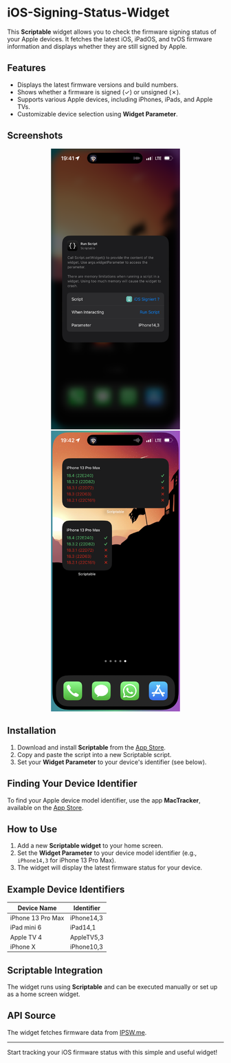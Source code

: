 # iOS-Signing-Status-Widget
This **Scriptable** widget allows you to check the firmware signing status of your Apple devices. It fetches the latest iOS, iPadOS, and tvOS firmware information and displays whether they are still signed by Apple.

## Features
- Displays the latest firmware versions and build numbers.
- Shows whether a firmware is signed (✓) or unsigned (✗).
- Supports various Apple devices, including iPhones, iPads, and Apple TVs.
- Customizable device selection using **Widget Parameter**.

## Screenshots
<p align="center">
  <img src="./widget_parameter.PNG" alt="Widget Parameter Setup" width="300">
  <img src="./widget_view.PNG" alt="Widget View" width="300">
</p>

## Installation
1. Download and install **Scriptable** from the [App Store](https://apps.apple.com/de/app/scriptable/id1405459188).
2. Copy and paste the script into a new Scriptable script.
3. Set your **Widget Parameter** to your device's identifier (see below).

## Finding Your Device Identifier
To find your Apple device model identifier, use the app **MacTracker**, available on the [App Store](https://apps.apple.com/de/app/mactracker/id311421597).

## How to Use
1. Add a new **Scriptable widget** to your home screen.
2. Set the **Widget Parameter** to your device model identifier (e.g., `iPhone14,3` for iPhone 13 Pro Max).
3. The widget will display the latest firmware status for your device.

## Example Device Identifiers
| Device Name       | Identifier  |
|------------------|------------|
| iPhone 13 Pro Max | iPhone14,3 |
| iPad mini 6      | iPad14,1   |
| Apple TV 4       | AppleTV5,3 |
| iPhone X        | iPhone10,3 |

## Scriptable Integration
The widget runs using **Scriptable** and can be executed manually or set up as a home screen widget. 

## API Source
The widget fetches firmware data from [IPSW.me](https://api.ipsw.me/).

---
Start tracking your iOS firmware status with this simple and useful widget!
